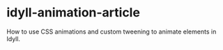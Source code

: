 # idyll-animation-article
How to use CSS animations and custom tweening to animate elements in Idyll.
